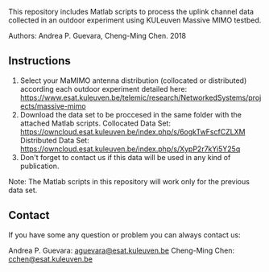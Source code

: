 This repository includes Matlab scripts to process the uplink channel data collected in an outdoor experiment using KULeuven Massive MIMO testbed.

Authors: Andrea P. Guevara, Cheng-Ming Chen. 2018

## Instructions

1. Select your MaMIMO antenna distribution (collocated or distributed) according each outdoor experiment detailed here: https://www.esat.kuleuven.be/telemic/research/NetworkedSystems/projects/massive-mimo
2. Download the data set to be proccesed in the same folder with the attached Matlab scripts.
Collocated Data Set: https://owncloud.esat.kuleuven.be/index.php/s/6ogkTwFscfCZLXM 
Distributed Data Set: https://owncloud.esat.kuleuven.be/index.php/s/XypP2r7kYi5Y25q
3. Don't forget to contact us if this data will be used in any kind of publication.


Note: The Matlab scripts in this repository will work only for the previous data set.

## Contact
If you have some any question or problem you can always contact us:

Andrea P. Guevara: aguevara@esat.kuleuven.be
Cheng-Ming Chen: cchen@esat.kuleuven.be
